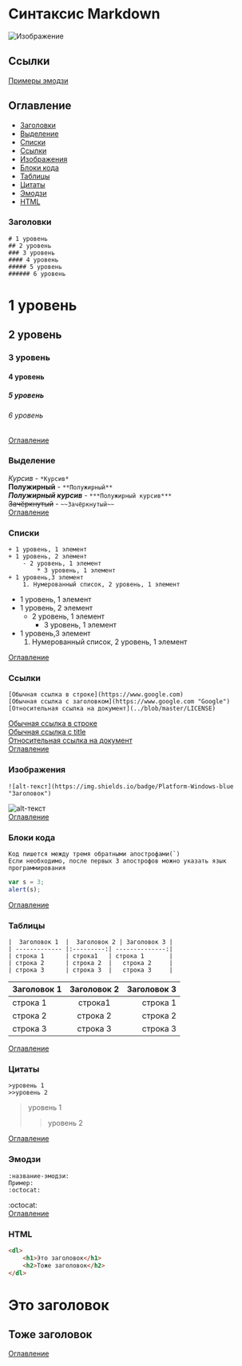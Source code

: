 # Синтаксис Markdown
![Изображение](../main/image-1.png "Изображение")
## Ссылки
[Примеры эмодзи](../main/emoji_example.md "Примеры эмодзи")
## Оглавление
+ [Заголовки](https://github.com/AndreyKozhev/Markdown-format#заголовки "Заголовки")
+ [Выделение](https://github.com/AndreyKozhev/Markdown-format#выделение "Выделение")
+ [Списки](https://github.com/AndreyKozhev/Markdown-format#списки "Списки")
+ [Ссылки](https://github.com/AndreyKozhev/Markdown-format#ссылки "Ссылки")
+ [Изображения](https://github.com/AndreyKozhev/Markdown-format#изображения "Изображения")
+ [Блоки кода](https://github.com/AndreyKozhev/Markdown-format#блоки-кода "Блоки кода")
+ [Таблицы](https://github.com/AndreyKozhev/Markdown-format#таблицы "Таблицы")
+ [Цитаты](https://github.com/AndreyKozhev/Markdown-format#цитаты "Цитаты")
+ [Эмодзи](https://github.com/AndreyKozhev/Markdown-format#эмодзи "Эмодзи")
+ [HTML](https://github.com/AndreyKozhev/Markdown-format#html "HTML")
### Заголовки
```
# 1 уровень
## 2 уровень
### 3 уровень
#### 4 уровень
##### 5 уровень
###### 6 уровень
```
# 1 уровень
## 2 уровень
### 3 уровень
#### 4 уровень
##### 5 уровень
###### 6 уровень
[Оглавление](https://github.com/AndreyKozhev/Markdown-format#оглавление "Оглавление")
### Выделение
*Курсив* - ```*Курсив*```  
**Полужирный** - ```**Полужирный**```  
***Полужирный курсив*** - ```***Полужирный курсив***```  
~~Зачёркнутый~~ - ```~~Зачёркнутый~~```  
[Оглавление](https://github.com/AndreyKozhev/Markdown-format#оглавление "Оглавление")
### Списки
```
+ 1 уровень, 1 элемент
+ 1 уровень, 2 элемент
    - 2 уровень, 1 элемент
        * 3 уровень, 1 элемент
+ 1 уровень,3 элемент
    1. Нумерованный список, 2 уровень, 1 элемент
```
+ 1 уровень, 1 элемент
+ 1 уровень, 2 элемент
    - 2 уровень, 1 элемент
        * 3 уровень, 1 элемент
+ 1 уровень,3 элемент
    1. Нумерованный список, 2 уровень, 1 элемент  

[Оглавление](https://github.com/AndreyKozhev/Markdown-format#оглавление "Оглавление")
### Ссылки
```
[Обычная ссылка в строке](https://www.google.com)
[Обычная ссылка с заголовком](https://www.google.com "Google")
[Относительная ссылка на документ](../blob/master/LICENSE)
```
[Обычная ссылка в строке](https://www.google.com)  
[Обычная ссылка с title](https://www.google.com "Google")  
[Относительная ссылка на документ](../blob/master/LICENSE)  
[Оглавление](https://github.com/AndreyKozhev/Markdown-format#оглавление "Оглавление")
### Изображения
```
![alt-текст](https://img.shields.io/badge/Platform-Windows-blue "Заголовок")
```
![alt-текст](https://img.shields.io/badge/Platform-Windows-blue "Заголовок")  
[Оглавление](https://github.com/AndreyKozhev/Markdown-format#оглавление "Оглавление")
### Блоки кода
```
Код пишется между тремя обратными апострофами(`)
Если необходимо, после первых 3 апострофов можно указать язык программирования
```
```js
var s = 3;
alert(s);
```
[Оглавление](https://github.com/AndreyKozhev/Markdown-format#оглавление "Оглавление")
### Таблицы
```
|  Заголовок 1  |  Заголовок 2 | Заголовок 3 |
| ------------- |:---------:| --------------:|
| строка 1      | строка1   | строка 1       |
| строка 2      | строка 2  |   строка 2     |
| строка 3      | строка 3  |   строка 3     |
```
|  Заголовок 1  |  Заголовок 2 | Заголовок 3 |
| ------------- |:------------------:| -----:|
| строка 1      | строка1   | строка 1       |
| строка 2      | строка 2  |   строка 2     |
| строка 3      | строка 3  |   строка 3     |  

[Оглавление](https://github.com/AndreyKozhev/Markdown-format#оглавление "Оглавление")
### Цитаты
```
>уровень 1
>>уровень 2
```
>уровень 1
>>уровень 2  

[Оглавление](https://github.com/AndreyKozhev/Markdown-format#оглавление "Оглавление")
### Эмодзи
```
:название-эмодзи:
Пример:
:octocat:
```
:octocat:  
[Оглавление](https://github.com/AndreyKozhev/Markdown-format#оглавление "Оглавление")
### HTML
```html
<dl>
    <h1>Это заголовок</h1>
    <h2>Тоже заголовок</h2>
</dl>
```
<dl>
    <h1>Это заголовок</h1>
    <h2>Тоже заголовок</h2>
</dl>  

[Оглавление](https://github.com/AndreyKozhev/Markdown-format#оглавление "Оглавление")
